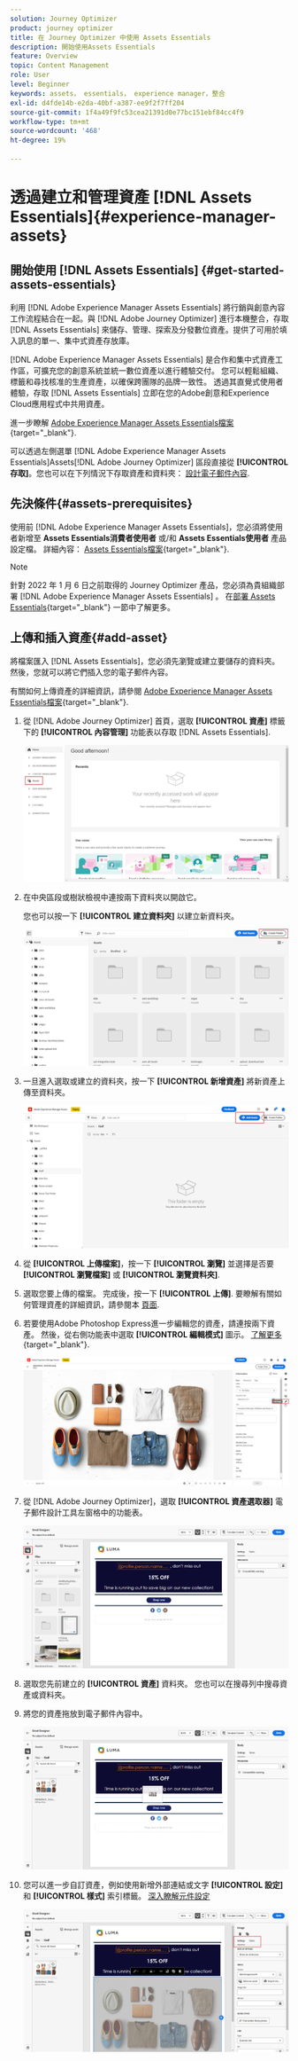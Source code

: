 ```yaml
---
solution: Journey Optimizer
product: journey optimizer
title: 在 Journey Optimizer 中使用 Assets Essentials
description: 開始使用Assets Essentials
feature: Overview
topic: Content Management
role: User
level: Beginner
keywords: assets， essentials， experience manager，整合
exl-id: d4fde14b-e2da-40bf-a387-ee9f2f7ff204
source-git-commit: 1f4a49f9fc53cea21391d0e77bc151ebf84cc4f9
workflow-type: tm+mt
source-wordcount: '468'
ht-degree: 19%

---
```


# 透過建立和管理資產 [!DNL Assets Essentials]{#experience-manager-assets}

## 開始使用 [!DNL Assets Essentials] {#get-started-assets-essentials}

利用 [!DNL Adobe Experience Manager Assets Essentials] 將行銷與創意內容工作流程結合在一起。與 [!DNL Adobe Journey Optimizer] 進行本機整合，存取 [!DNL Assets Essentials] 來儲存、管理、探索及分發數位資產。提供了可用於填入訊息的單一、集中式資產存放庫。

[!DNL Adobe Experience Manager Assets Essentials] 是合作和集中式資產工作區，可擴充您的創意系統並統一數位資產以進行體驗交付。 您可以輕鬆組織、標籤和尋找核准的生產資產，以確保跨團隊的品牌一致性。 透過其直覺式使用者體驗，存取 [!DNL Assets Essentials] 立即在您的Adobe創意和Experience Cloud應用程式中共用資產。

進一步瞭解 [Adobe Experience Manager Assets Essentials檔案](https://experienceleague.adobe.com/docs/experience-manager-assets-essentials/help/introduction.html){target="_blank"}.

可以透過左側選單 [!DNL Adobe Experience Manager Assets Essentials]Assets[!DNL Adobe Journey Optimizer] 區段直接從 **[!UICONTROL 存取]**。您也可以在下列情況下存取資產和資料夾： [設計電子郵件內容](../email/get-started-email-design.md).

## 先決條件{#assets-prerequisites}

使用前 [!DNL Adobe Experience Manager Assets Essentials]，您必須將使用者新增至 **Assets Essentials消費者使用者** 或/和 **Assets Essentials使用者** 產品設定檔。 詳細內容： [Assets Essentials檔案](https://experienceleague.adobe.com/docs/experience-manager-assets-essentials/help/deploy-administer.html?lang=zh-Hant){target="_blank"}.

>[!NOTE]
>針對 2022 年 1 月 6 日之前取得的 Journey Optimizer 產品，您必須為貴組織部署 [!DNL Adobe Experience Manager Assets Essentials] 。 在[部署 Assets Essentials](https://experienceleague.adobe.com/docs/experience-manager-assets-essentials/help/deploy-administer.html?lang=zh-Hant){target="_blank"} 一節中了解更多。

## 上傳和插入資產{#add-asset}

將檔案匯入 [!DNL Assets Essentials]，您必須先瀏覽或建立要儲存的資料夾。 然後，您就可以將它們插入您的電子郵件內容。

有關如何上傳資產的詳細資訊，請參閱 [Adobe Experience Manager Assets Essentials檔案](https://experienceleague.adobe.com/docs/experience-manager-assets-essentials/help/add-delete.html){target="_blank"}.

1. 從 [!DNL Adobe Journey Optimizer] 首頁，選取 **[!UICONTROL 資產]** 標籤下的 **[!UICONTROL 內容管理]** 功能表以存取 [!DNL Assets Essentials].

   ![](assets/media_library_1.png)

1. 在中央區段或樹狀檢視中連按兩下資料夾以開啟它。

   您也可以按一下 **[!UICONTROL 建立資料夾]** 以建立新資料夾。

   ![](assets/media_library_8.png)

1. 一旦進入選取或建立的資料夾，按一下 **[!UICONTROL 新增資產]** 將新資產上傳至資料夾。

   ![](assets/media_library_2.png)

1. 從 **[!UICONTROL 上傳檔案]**，按一下 **[!UICONTROL 瀏覽]** 並選擇是否要 **[!UICONTROL 瀏覽檔案]** 或 **[!UICONTROL 瀏覽資料夾]**.

1. 選取您要上傳的檔案。 完成後，按一下 **[!UICONTROL 上傳]**. 要瞭解有關如何管理資產的詳細資訊，請參閱本 [頁面](https://experienceleague.adobe.com/docs/experience-manager-assets-essentials/help/manage-organize.html).

1. 若要使用Adobe Photoshop Express進一步編輯您的資產，請連按兩下資產。 然後，從右側功能表中選取 **[!UICONTROL 編輯模式]** 圖示。 [了解更多](https://experienceleague.adobe.com/docs/experience-manager-assets-essentials/help/edit-images.html){target="_blank"}.

   ![](assets/media_library_12.png)

1. 從 [!DNL Adobe Journey Optimizer]，選取 **[!UICONTROL 資產選取器]** 電子郵件設計工具左窗格中的功能表。

   ![](assets/media_library_5.png)

1. 選取您先前建立的 **[!UICONTROL 資產]** 資料夾。 您也可以在搜尋列中搜尋資產或資料夾。

1. 將您的資產拖放到電子郵件內容中。

   ![](assets/media_library_6.png)

1. 您可以進一步自訂資產，例如使用新增外部連結或文字 **[!UICONTROL 設定]** 和 **[!UICONTROL 樣式]** 索引標籤。 [深入瞭解元件設定](../email/content-components.md)

   ![](assets/media_library_13.png)

   <!--
    After adding your asset to your email, use the **[!UICONTROL Find similar Stock photos]** option to locate Stock photos that match the content, color, and composition of your image. [Learn more about Adobe Stock](stock.md).

    Note that this option is available for licensed/unlicensed Stock images and images from your Assets folder. 

    ![](assets/media_library_14.png)
    -->
